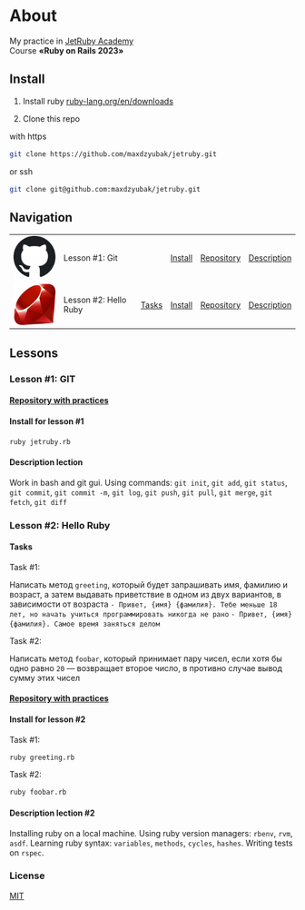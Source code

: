 # About

My practice in [JetRuby Academy](https://jetruby.com)\
Course **«Ruby on Rails 2023»**

## Install

1. Install ruby [ruby-lang.org/en/downloads](https://www.ruby-lang.org/en/downloads)

2. Clone this repo

with https

```bash
git clone https://github.com/maxdzyubak/jetruby.git
```

or ssh

```bash
git clone git@github.com:maxdzyubak/jetruby.git
```

## Navigation

| | | | | | |
|---|---|---|---|---|---|
| ![github logo](assets/img/github.svg) | Lesson #1: Git | | [Install](https://github.com/maxdzyubak/jetruby/tree/main#install-for-lesson-1) | [Repository](<https://github.com/maxdzyubak/jetruby/tree/main/lessons/lesson-1-git>) | [Description](https://github.com/maxdzyubak/jetruby/tree/main#install-for-lesson-1) |
| ![ruby logo](assets/img/ruby.svg) | Lesson #2: Hello Ruby | [Tasks](https://github.com/maxdzyubak/jetruby/tree/main#tasks) | [Install](https://github.com/maxdzyubak/jetruby/tree/main#install-for-lesson-2) | [Repository](https://github.com/maxdzyubak/jetruby/tree/main/lessons/lesson-2-hello_ruby) | [Description](<https://github.com/maxdzyubak/jetruby/tree/main#description-lection-2>) |

## Lessons

### Lesson #1: GIT

#### [Repository with practices](https://github.com/maxdzyubak/jetruby/tree/main/lessons/lesson-1-git)

#### Install for lesson #1

```bash
ruby jetruby.rb
```

#### Description lection

Work in bash and git gui.
Using commands: `git init`, `git add`, `git status`, `git commit`, `git commit -m`, `git log`, `git push`, `git pull`, `git merge`, `git fetch`, `git diff`

### Lesson #2: Hello Ruby

#### Tasks

Task #1:

Написать метод `greeting`, который будет запрашивать имя, фамилию и возраст, а затем выдавать приветствие в одном из двух вариантов, в зависимости от возраста
`- Привет, {имя} {фамилия}. Тебе меньше 18 лет, но начать учиться программировать никогда не рано`
`- Привет, {имя} {фамилия}. Самое время заняться делом`

Task #2:

Написать метод `foobar`, который принимает пару чисел, если хотя бы одно равно `20` — возвращает второе число, в противно случае вывод сумму этих чисел

#### [Repository with practices](https://github.com/maxdzyubak/jetruby/tree/main/lessons/lesson-2-hello_ruby)

#### Install for lesson #2

Task #1:

```bash
ruby greeting.rb
```

Task #2:

```bash
ruby foobar.rb
```

#### Description lection #2

Installing ruby on a local machine. Using ruby version managers: `rbenv`, `rvm`, `asdf`. Learning ruby syntax: `variables`, `methods`, `сycles`, `hashes`. Writing tests on `rspec`.

### License

[MIT](https://opensource.org/license/mit/)
